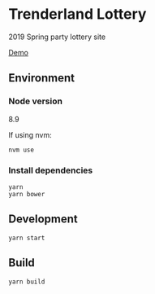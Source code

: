 # Trenderland Lottery

2019 Spring party lottery site

[Demo](https://adc.github.trendmicro.com/pages/skyduck-su/trenderland-lottery/build)

## Environment

### Node version
8.9

If using nvm:
```
nvm use
```

### Install dependencies
```
yarn
yarn bower
```

## Development
```
yarn start
```

## Build
```
yarn build
```
